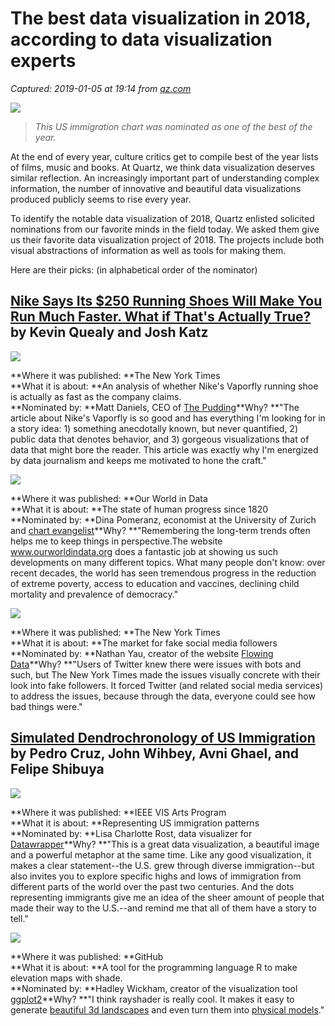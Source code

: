 # The best data visualization in 2018, according to data visualization experts

_Captured: 2019-01-05 at 19:14 from [qz.com](https://qz.com/1513260/the-best-data-visualization-in-2018-according-to-data-visualization-experts/)_

![](https://cms.qz.com/wp-content/uploads/2019/01/Immigrants_Dendo_Feature.jpg?quality=75&strip=all&w=3200&h=1802)

> _This US immigration chart was nominated as one of the best of the year._

At the end of every year, culture critics get to compile best of the year lists of films, music and books. At Quartz, we think data visualization deserves similar reflection. An increasingly important part of understanding complex information, the number of innovative and beautiful data visualizations produced publicly seems to rise every year.

To identify the notable data visualization of 2018, Quartz enlisted solicited nominations from our favorite minds in the field today. We asked them give us their favorite data visualization project of 2018. The projects include both visual abstractions of information as well as tools for making them.

Here are their picks: (in alphabetical order of the nominator)

## [Nike Says Its $250 Running Shoes Will Make You Run Much Faster. What if That's Actually True?](https://www.nytimes.com/interactive/2018/07/18/upshot/nike-vaporfly-shoe-strava.html) by Kevin Quealy and Josh Katz

![](https://cms.qz.com/wp-content/uploads/2019/01/Vaporfly2.jpg?quality=75&strip=all&w=1240)

**Where it was published: **The New York Times  
**What it is about: **An analysis of whether Nike's Vaporfly running shoe is actually as fast as the company claims.  
**Nominated by: **Matt Daniels, CEO of [The Pudding](https://pudding.cool/)**Why? **"The article about Nike's Vaporfly is so good and has everything I'm looking for in a story idea: 1) something anecdotally known, but never quantified, 2) public data that denotes behavior, and 3) gorgeous visualizations that of data that might bore the reader. This article was exactly why I'm energized by data journalism and keeps me motivated to hone the craft."

![](https://cms.qz.com/wp-content/uploads/2019/01/TheWorldas100.jpg?quality=75&strip=all&w=1240)

**Where it was published: **Our World in Data  
**What it is about: **The state of human progress since 1820  
**Nominated by: **Dina Pomeranz, economist at the University of Zurich and [chart evangelist](https://twitter.com/dinapomeranz)**Why? **"Remembering the long-term trends often helps me to keep things in perspective.The website www.ourworldindata.org does a fantastic job at showing us such developments on many different topics. What many people don't know: over recent decades, the world has seen tremendous progress in the reduction of extreme poverty, access to education and vaccines, declining child mortality and prevalence of democracy."

![](https://cms.qz.com/wp-content/uploads/2019/01/FollowerFactory.jpg?quality=75&strip=all&w=1240)

**Where it was published: **The New York Times  
**What it is about: **The market for fake social media followers  
**Nominated by: **Nathan Yau, creator of the website [Flowing Data](https://flowingdata.com/)**Why? **"Users of Twitter knew there were issues with bots and such, but The New York Times made the issues visually concrete with their look into fake followers. It forced Twitter (and related social media services) to address the issues, because through the data, everyone could see how bad things were."

## [Simulated Dendrochronology of US Immigration](https://web.northeastern.edu/naturalizing-immigration-dataviz/) by Pedro Cruz, John Wihbey, Avni Ghael, and Felipe Shibuya

![](https://cms.qz.com/wp-content/uploads/2019/01/Immigrants_Dendo.jpg?quality=75&strip=all&w=1240)

**Where it was published: **IEEE VIS Arts Program  
**What it is about: **Representing US immigration patterns  
**Nominated by: **Lisa Charlotte Rost, data visualizer for [Datawrapper](https://blog.datawrapper.de/about-us/)**Why? **"This is a great data visualization, a beautiful image and a powerful metaphor at the same time. Like any good visualization, it makes a clear statement--the U.S. grew through diverse immigration--but also invites you to explore specific highs and lows of immigration from different parts of the world over the past two centuries. And the dots representing immigrants give me an idea of the sheer amount of people that made their way to the U.S.--and remind me that all of them have a story to tell."

![](https://cms.qz.com/wp-content/uploads/2019/01/Raydar.jpg?quality=75&strip=all&w=1240)

**Where it was published: **GitHub  
**What it is about: **A tool for the programming language R to make elevation maps with shade.  
**Nominated by: **Hadley Wickham, creator of the visualization tool [ggplot2](https://ggplot2.tidyverse.org/)**Why? **"I think rayshader is really cool. It makes it easy to generate [beautiful 3d landscapes](https://twitter.com/TimSalabim3/status/1071097328528973825) and even turn them into [physical models](https://twitter.com/CWilli182/status/1076130578922172416)."
